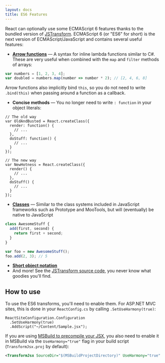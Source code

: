 ```yaml
---
layout: docs
title: ES6 Features
---
```


React can optionally use some ECMAScript 6 features thanks to the bundled version of [JSTransform](https://github.com/facebook/jstransform). ECMAScript 6 (or "ES6" for short) is the next version of ECMAScript/JavaScript and contains several useful features:

* **[Arrow functions](https://developer.mozilla.org/en-US/docs/Web/JavaScript/Reference/arrow_functions)** &mdash; A syntax for inline lambda functions similar to C#. These are very useful when combined with the `map` and `filter` methods of arrays:

```javascript
var numbers = [1, 2, 3, 4];
var doubled = numbers.map(number => number * 2); // [2, 4, 6, 8]
```

Arrow functions also implicitly bind `this`, so you do not need to write `.bind(this)` when passing around a function as a callback.

* **Concise methods** &mdash; You no longer need to write `: function` in your object literals:

```javascript{13,16}
// The old way
var OldAndBusted = React.createClass({
  render: function() {
    // ...
  },
  doStuff: function() {
    // ...
  }
});

// The new way
var NewHotness = React.createClass({
  render() {
    // ...
  },
  doStuff() {
    // ...
  }
});
```

* **[Classes](http://wiki.ecmascript.org/doku.php?id=strawman:maximally_minimal_classes)** &mdash; Similar to the class systems included in JavaScript frameworks such as Prototype and MooTools, but will (eventually) be native to JavaScript

```javascript
class AwesomeStuff {
  add(first, second) {
    return first + second;
  }
}

var foo = new AwesomeStuff();
foo.add(2, 3); // 5
```

* **[Short object notation](http://ariya.ofilabs.com/2013/02/es6-and-object-literal-property-value-shorthand.html)**
* And more! See the [JSTransform source code](https://github.com/facebook/jstransform/tree/master/visitors), you never know what goodies you'll find.

How to use
----------
To use the ES6 transforms, you'll need to enable them. For ASP.NET MVC sites, this is done in your `ReactConfig.cs` by calling `.SetUseHarmony(true)`:

```csharp{2}
ReactSiteConfiguration.Configuration
  .SetUseHarmony(true)
  .AddScript("~/Content/Sample.jsx");
```
If you are using [MSBuild to precompile your JSX](/guides/msbuild.html), you also need to enable it in MSBuild via the `UseHarmony="true"` flag in your build script (`TransformJsx.proj` by default):

```xml
<TransformJsx SourceDir="$(MSBuildProjectDirectory)" UseHarmony="true" />
```
